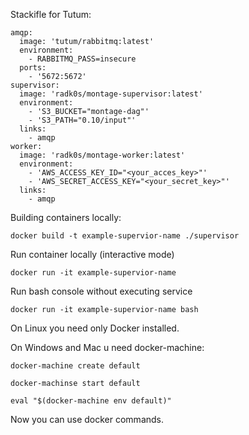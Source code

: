  Stackifle for Tutum:

    amqp:
      image: 'tutum/rabbitmq:latest'
      environment:
        - RABBITMQ_PASS=insecure
      ports:
        - '5672:5672'
    supervisor:
      image: 'radk0s/montage-supervisor:latest'
      environment:
        - 'S3_BUCKET="montage-dag"'
        - 'S3_PATH="0.10/input"'
      links:
        - amqp
    worker:
      image: 'radk0s/montage-worker:latest'
      environment:
        - 'AWS_ACCESS_KEY_ID="<your_acces_key>"'
        - 'AWS_SECRET_ACCESS_KEY="<your_secret_key>"'
      links:
        - amqp
        
        
Building containers locally:
    
    docker build -t example-supervior-name ./supervisor
    
Run container locally (interactive mode)

    docker run -it example-supervior-name
    
Run bash console without executing service

    docker run -it example-supervior-name bash
    
    
    
On Linux you need only Docker installed.

On Windows and Mac u need docker-machine:

    docker-machine create default

    docker-machinse start default

    eval "$(docker-machine env default)"
    
Now you can use docker commands.



